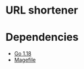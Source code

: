 # URL shortener

# Dependencies

- [Go 1.18](https://go.dev/dl/)
- [Magefile](https://magefile.org/)
